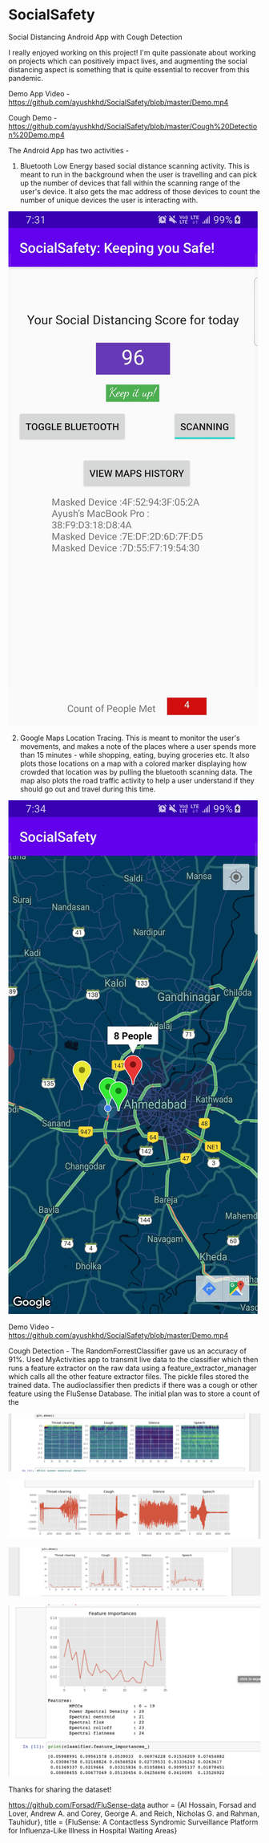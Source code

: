 # SocialSafety
Social Distancing Android App with Cough Detection

I really enjoyed working on this project! I'm quite passionate about working on projects which can positively impact lives, and augmenting the social distancing aspect is something that is quite essential to recover from this pandemic. 

Demo App Video - https://github.com/ayushkhd/SocialSafety/blob/master/Demo.mp4

Cough Demo - https://github.com/ayushkhd/SocialSafety/blob/master/Cough%20Detection%20Demo.mp4


The Android App has two activities - 
1. Bluetooth Low Energy based social distance scanning activity. This is meant to run in the background when the user is travelling and can pick up the number of devices that fall within the scanning range of the user's device. It also gets the mac address of those devices to count the number of unique devices the user is interacting with. 

![Bluetooth Based Scanning](https://github.com/ayushkhd/SocialSafety/blob/master/Screenshots/Screenshot_20200508-073142_SocialSafety.jpg)

2. Google Maps Location Tracing. This is meant to monitor the user's movements, and makes a note of the places where a user spends more than 15 minutes - while shopping, eating, buying groceries etc. It also plots those locations on a map with a colored marker displaying how crowded that location was by pulling the bluetooth scanning data. The map also plots the road traffic activity to help a user understand if they should go out and travel during this time.

![Crowds on the Map](https://github.com/ayushkhd/SocialSafety/blob/master/Screenshots/Screenshot_20200508-073420_SocialSafety.jpg)

Demo Video - https://github.com/ayushkhd/SocialSafety/blob/master/Demo.mp4

Cough Detection - The RandomForrestClassifier gave us an accuracy of 91%. Used MyActivities app to transmit live data to the classifier which then runs a feature extractor on the raw data using a feature_extractor_manager which calls all the other feature extractor files. The pickle files stored the trained data. The audioclassifier then predicts if there was a cough or other feature using the FluSense Database. The initial plan was to store a count of the 

![MFCC](https://github.com/ayushkhd/SocialSafety/blob/master/Screenshots/Screen%20Shot%202020-05-08%20at%208.48.31%20AM.png)

![power spectral density](https://github.com/ayushkhd/SocialSafety/blob/master/Screenshots/Screen%20Shot%202020-05-08%20at%208.48.27%20AM.png)

![Spectral Flatness](https://github.com/ayushkhd/SocialSafety/blob/master/Screenshots/Screen%20Shot%202020-05-08%20at%208.48.41%20AM.png)

![Overall Feature Importance](https://github.com/ayushkhd/SocialSafety/blob/master/Screenshots/Screen%20Shot%202020-05-08%20at%208.47.51%20AM.png)



Thanks for sharing the dataset! 

https://github.com/Forsad/FluSense-data
author = {Al Hossain, Forsad and Lover, Andrew A. and Corey, George A. and Reich, Nicholas G. and Rahman, Tauhidur},
title = {FluSense: A Contactless Syndromic Surveillance Platform for Influenza-Like Illness in Hospital Waiting Areas}
